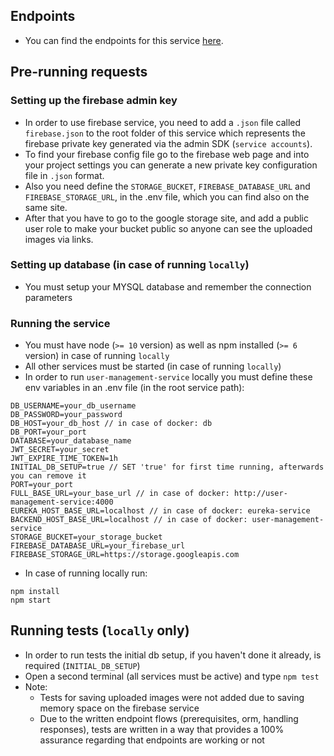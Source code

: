 ## Endpoints

- You can find the endpoints for this service [here](https://github.com/MasovicHaris/event4u/wiki/User-Management-service-endpoints).

## Pre-running requests

### Setting up the firebase admin key

- In order to use firebase service, you need to add a `.json` file called `firebase.json` to the root folder of this service which represents the firebase private key generated via the admin SDK (`service accounts`).
- To find your firebase config file go to the firebase web page and into your project settings you can generate a new private key configuration file in `.json` format.
- Also you need define the `STORAGE_BUCKET`, `FIREBASE_DATABASE_URL` and `FIREBASE_STORAGE_URL`, in the .env file, which you can find also on the same site.
- After that you have to go to the google storage site, and add a public user role to make your bucket public so anyone can see the uploaded images via links.

### Setting up database (in case of running `locally`)

- You must setup your MYSQL database and remember the connection parameters

### Running the service

- You must have node (`>= 10` version) as well as npm installed (`>= 6` version) in case of running `locally`
- All other services must be started (in case of running `locally`)
- In order to run `user-management-service` locally you must define these env variables in an .env file (in the root service path):

```
DB_USERNAME=your_db_username
DB_PASSWORD=your_password
DB_HOST=your_db_host // in case of docker: db
DB_PORT=your_port
DATABASE=your_database_name
JWT_SECRET=your_secret
JWT_EXPIRE_TIME_TOKEN=1h
INITIAL_DB_SETUP=true // SET 'true' for first time running, afterwards you can remove it
PORT=your_port
FULL_BASE_URL=your_base_url // in case of docker: http://user-management-service:4000
EUREKA_HOST_BASE_URL=localhost // in case of docker: eureka-service
BACKEND_HOST_BASE_URL=localhost // in case of docker: user-management-service
STORAGE_BUCKET=your_storage_bucket
FIREBASE_DATABASE_URL=your_firebase_url
FIREBASE_STORAGE_URL=https://storage.googleapis.com
```

- In case of running locally run:

```shell script
npm install
npm start
```

## Running tests (`locally` only)

- In order to run tests the initial db setup, if you haven't done it already, is required (`INITIAL_DB_SETUP`)
- Open a second terminal (all services must be active) and type `npm test`
- Note:
  - Tests for saving uploaded images were not added due to saving memory space on the firebase service
  - Due to the written endpoint flows (prerequisites, orm, handling responses), tests are written in a way that provides a 100% assurance regarding that endpoints are working or not

